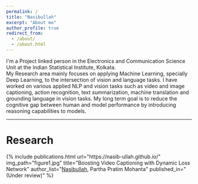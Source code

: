 ```yaml
---
permalink: /
title: "Nasibullah"
excerpt: "About me"
author_profile: true
redirect_from: 
  - /about/
  - /about.html
---
```

I'm a Project linked person in the Electronics and Communication Science Unit at the Indian Statistical Institute, Kolkata. <br>
My Research area mainly focuses on applying Machine Learning, specially Deep Learning, to the intersection of vision and language tasks. I have worked on various applied NLP and vision tasks such as video and image captioning, action recognition, text summarization, machine translation and grounding language in vision tasks. My long term goal is to reduce the cognitive gap between human and model performance by introducing reasoning capabilities to models. 


---

Research
======
<table style="border: none">  
	{%  include publications.html
        url="https://nasib-ullah.github.io/"
		img_path="figure1.jpg"
		title="Boosting Video Captioning with Dynamic Loss Network"
		author_list="<u>Nasibullah</u>, Partha Pratim Mohanta"
		published_in="(Under review)"
	%}
</table><br>






